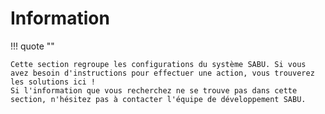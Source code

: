 # Information

!!! quote ""

    Cette section regroupe les configurations du système SABU. Si vous avez besoin d'instructions pour effectuer une action, vous trouverez les solutions ici !  
    Si l'information que vous recherchez ne se trouve pas dans cette section, n'hésitez pas à contacter l'équipe de développement SABU.